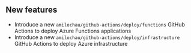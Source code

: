 [//]: # (Format this CHANGELOG.md with these titles:)
[//]: # (Breaking changes)
[//]: # (New features)
[//]: # (Bug fixes)
[//]: # (Minor changes)

## New features

- Introduce a new `amilochau/github-actions/deploy/functions` GitHub Actions to deploy Azure Functions applications
- Introduce a new `amilochau/github-actions/deploy/infrastructure` GitHub Actions to deploy Azure infrastructure
